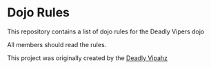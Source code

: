 Dojo Rules
==========

This repository contains a list of dojo rules for the Deadly Vipers dojo

All members should read the rules.

This project was originally created by the [Deadly Vipahz](https://github.com/deadlyvipers)

